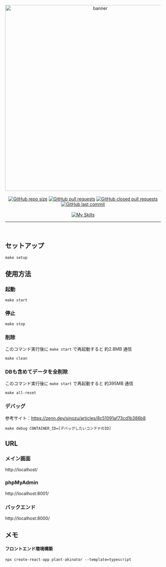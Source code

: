 <p align="center">
<img width="600" alt="banner" src="https://user-images.githubusercontent.com/74450836/235341201-1bbf55b6-e049-46c2-ba16-dfdfe2787d87.png">
<br/><br/>
<a href="https://shields.io/"><img alt="GitHub repo size" src="https://img.shields.io/github/repo-size/Sgi114/plant_akinator"></a>
<a href="https://shields.io/"><img alt="GitHub pull requests" src="https://img.shields.io/github/issues-pr-raw/Sgi114/plant_akinator"></a>
<a href="https://shields.io/"><img alt="GitHub closed pull requests" src="https://img.shields.io/github/issues-pr-closed-raw/Sgi114/plant_akinator"></a>
<a href="https://shields.io/"><img alt="GitHub last commit" src="https://img.shields.io/github/last-commit/Sgi114/plant_akinator"></a>
<br/><br/>
<a href="https://skillicons.dev"><img alt="My Skills" src="https://skillicons.dev/icons?i=js,ts,html,css,react,materialui,python,mysql,docker"></a>
</p>

----

<br/>

## セットアップ
```
make setup
```

## 使用方法
### 起動
```
make start
```

### 停止
```
make stop
```

### 削除
このコマンド実行後に `make start` で再起動すると 約2.8MB 通信
```
make clean
```

### DBも含めてデータを全削除
このコマンド実行後に `make start` で再起動すると 約395MB 通信
```
make all-reset
```

### デバッグ
参考サイト：https://zenn.dev/sinozu/articles/8c51091af73cd1b386b8
```
make debug CONTAINER_ID=[デバッグしたいコンテナのID]
```

## URL
### メイン画面
http://localhost/

### phpMyAdmin
http://localhost:8001/

### バックエンド
http://localhost:8000/


<!-- ## 使用方法
```
python backend\main.py
cd frontend
npm start
``` -->

## メモ
#### フロントエンド環境構築
```
npx create-react-app plant-akinator --template=typescript
```
